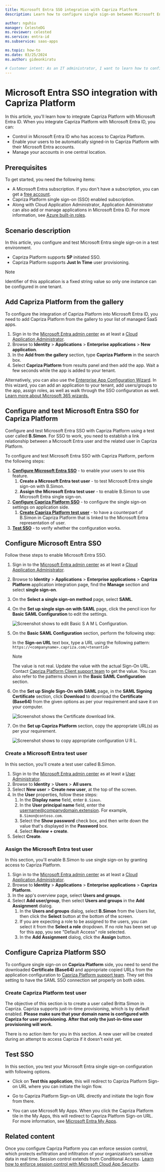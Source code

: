 ```yaml
---
title: Microsoft Entra SSO integration with Capriza Platform
description: Learn how to configure single sign-on between Microsoft Entra ID and Capriza Platform.

author: nguhiu
manager: CelesteDG
ms.reviewer: celested
ms.service: entra-id
ms.subservice: saas-apps

ms.topic: how-to
ms.date: 03/25/2024
ms.author: gideonkiratu

# Customer intent: As an IT administrator, I want to learn how to configure single sign-on between Microsoft Entra ID and Capriza Platform so that I can control who has access to Capriza Platform, enable automatic sign-in with Microsoft Entra accounts, and manage my accounts in one central location.
---
```

# Microsoft Entra SSO integration with Capriza Platform

In this article,  you'll learn how to integrate Capriza Platform with Microsoft Entra ID. When you integrate Capriza Platform with Microsoft Entra ID, you can:

* Control in Microsoft Entra ID who has access to Capriza Platform.
* Enable your users to be automatically signed-in to Capriza Platform with their Microsoft Entra accounts.
* Manage your accounts in one central location.

## Prerequisites

To get started, you need the following items:

* A Microsoft Entra subscription. If you don't have a subscription, you can get a [free account](https://azure.microsoft.com/free/).
* Capriza Platform single sign-on (SSO) enabled subscription.
* Along with Cloud Application Administrator, Application Administrator can also add or manage applications in Microsoft Entra ID.
For more information, see [Azure built-in roles](~/identity/role-based-access-control/permissions-reference.md).

## Scenario description

In this article,  you configure and test Microsoft Entra single sign-on in a test environment.

* Capriza Platform supports **SP** initiated SSO.
* Capriza Platform supports **Just In Time** user provisioning.

> [!NOTE]
> Identifier of this application is a fixed string value so only one instance can be configured in one tenant.

## Add Capriza Platform from the gallery

To configure the integration of Capriza Platform into Microsoft Entra ID, you need to add Capriza Platform from the gallery to your list of managed SaaS apps.

1. Sign in to the [Microsoft Entra admin center](https://entra.microsoft.com) as at least a [Cloud Application Administrator](~/identity/role-based-access-control/permissions-reference.md#cloud-application-administrator).
1. Browse to **Identity** > **Applications** > **Enterprise applications** > **New application**.
1. In the **Add from the gallery** section, type **Capriza Platform** in the search box.
1. Select **Capriza Platform** from results panel and then add the app. Wait a few seconds while the app is added to your tenant.

 Alternatively, you can also use the [Enterprise App Configuration Wizard](https://portal.office.com/AdminPortal/home?Q=Docs#/azureadappintegration). In this wizard, you can add an application to your tenant, add users/groups to the app, assign roles, as well as walk through the SSO configuration as well. [Learn more about Microsoft 365 wizards.](/microsoft-365/admin/misc/azure-ad-setup-guides)

<a name='configure-and-test-azure-ad-sso-for-capriza-platform'></a>

## Configure and test Microsoft Entra SSO for Capriza Platform

Configure and test Microsoft Entra SSO with Capriza Platform using a test user called **B.Simon**. For SSO to work, you need to establish a link relationship between a Microsoft Entra user and the related user in Capriza Platform.

To configure and test Microsoft Entra SSO with Capriza Platform, perform the following steps:

1. **[Configure Microsoft Entra SSO](#configure-azure-ad-sso)** - to enable your users to use this feature.
    1. **Create a Microsoft Entra test user** - to test Microsoft Entra single sign-on with B.Simon.
    1. **Assign the Microsoft Entra test user** - to enable B.Simon to use Microsoft Entra single sign-on.
1. **[Configure Capriza Platform SSO](#configure-capriza-platform-sso)** - to configure the single sign-on settings on application side.
    1. **[Create Capriza Platform test user](#create-capriza-platform-test-user)** - to have a counterpart of B.Simon in Capriza Platform that is linked to the Microsoft Entra representation of user.
1. **[Test SSO](#test-sso)** - to verify whether the configuration works.

<a name='configure-azure-ad-sso'></a>

## Configure Microsoft Entra SSO

Follow these steps to enable Microsoft Entra SSO.

1. Sign in to the [Microsoft Entra admin center](https://entra.microsoft.com) as at least a [Cloud Application Administrator](~/identity/role-based-access-control/permissions-reference.md#cloud-application-administrator).
1. Browse to **Identity** > **Applications** > **Enterprise applications** > **Capriza Platform** application integration page, find the **Manage** section and select **single sign-on**.
2. On the **Select a single sign-on method** page, select **SAML**.
3. On the **Set up single sign-on with SAML** page, click the pencil icon for **Basic SAML Configuration** to edit the settings.

    ![Screenshot shows to edit Basic S A M L Configuration.](common/edit-urls.png "Basic Configuration")

1. On the **Basic SAML Configuration** section, perform the following step:

    In the **Sign-on URL** text box, type a URL using the following pattern:
    `https://<companyname>.capriza.com/<tenantid>`

	> [!NOTE]
	> The value is not real. Update the value with the actual Sign-On URL. Contact [Capriza Platform Client support team](mailto:support@capriza.com) to get the value. You can also refer to the patterns shown in the **Basic SAML Configuration** section.

1. On the **Set up Single Sign-On with SAML** page, in the **SAML Signing Certificate** section, click **Download** to download the **Certificate (Base64)** from the given options as per your requirement and save it on your computer.

	![Screenshot shows the Certificate download link.](common/certificatebase64.png "Certificate")

6. On the **Set up Capriza Platform** section, copy the appropriate URL(s) as per your requirement.

	![Screenshot shows to copy appropriate configuration U R L.](common/copy-configuration-urls.png "Configuration")

<a name='create-an-azure-ad-test-user'></a>

### Create a Microsoft Entra test user

In this section, you'll create a test user called B.Simon.

1. Sign in to the [Microsoft Entra admin center](https://entra.microsoft.com) as at least a [User Administrator](~/identity/role-based-access-control/permissions-reference.md#user-administrator).
1. Browse to **Identity** > **Users** > **All users**.
1. Select **New user** > **Create new user**, at the top of the screen.
1. In the **User** properties, follow these steps:
   1. In the **Display name** field, enter `B.Simon`.  
   1. In the **User principal name** field, enter the username@companydomain.extension. For example, `B.Simon@contoso.com`.
   1. Select the **Show password** check box, and then write down the value that's displayed in the **Password** box.
   1. Select **Review + create**.
1. Select **Create**.

<a name='assign-the-azure-ad-test-user'></a>

### Assign the Microsoft Entra test user

In this section, you'll enable B.Simon to use single sign-on by granting access to Capriza Platform.

1. Sign in to the [Microsoft Entra admin center](https://entra.microsoft.com) as at least a [Cloud Application Administrator](~/identity/role-based-access-control/permissions-reference.md#cloud-application-administrator).
1. Browse to **Identity** > **Applications** > **Enterprise applications** > **Capriza Platform**.
1. In the app's overview page, select **Users and groups**.
1. Select **Add user/group**, then select **Users and groups** in the **Add Assignment** dialog.
   1. In the **Users and groups** dialog, select **B.Simon** from the Users list, then click the **Select** button at the bottom of the screen.
   1. If you are expecting a role to be assigned to the users, you can select it from the **Select a role** dropdown. If no role has been set up for this app, you see "Default Access" role selected.
   1. In the **Add Assignment** dialog, click the **Assign** button.

## Configure Capriza Platform SSO

To configure single sign-on on **Capriza Platform** side, you need to send the downloaded **Certificate (Base64)** and appropriate copied URLs from the application configuration to [Capriza Platform support team](mailto:support@capriza.com). They set this setting to have the SAML SSO connection set properly on both sides.

### Create Capriza Platform test user

The objective of this section is to create a user called Britta Simon in Capriza. Capriza supports just-in-time provisioning, which is by default enabled. **Please make sure that your domain name is configured with Capriza for user provisioning. After that only the just-in-time user provisioning will work.**

There is no action item for you in this section. A new user will be created during an attempt to access Capriza if it doesn't exist yet.

## Test SSO

In this section, you test your Microsoft Entra single sign-on configuration with following options. 

* Click on **Test this application**, this will redirect to Capriza Platform Sign-on URL where you can initiate the login flow. 

* Go to Capriza Platform Sign-on URL directly and initiate the login flow from there.

* You can use Microsoft My Apps. When you click the Capriza Platform tile in the My Apps, this will redirect to Capriza Platform Sign-on URL. For more information, see [Microsoft Entra My Apps](/azure/active-directory/manage-apps/end-user-experiences#azure-ad-my-apps).

## Related content

Once you configure Capriza Platform you can enforce session control, which protects exfiltration and infiltration of your organization’s sensitive data in real time. Session control extends from Conditional Access. [Learn how to enforce session control with Microsoft Cloud App Security](/cloud-app-security/proxy-deployment-aad).
